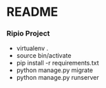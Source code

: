 # README #



### Ripio Project ###


* virtualenv .
* source bin/activate
* pip install -r requirements.txt
* python manage.py migrate
* python manage.py runserver
